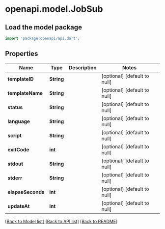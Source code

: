 # openapi.model.JobSub

## Load the model package
```dart
import 'package:openapi/api.dart';
```

## Properties
Name | Type | Description | Notes
------------ | ------------- | ------------- | -------------
**templateID** | **String** |  | [optional] [default to null]
**templateName** | **String** |  | [optional] [default to null]
**status** | **String** |  | [optional] [default to null]
**language** | **String** |  | [optional] [default to null]
**script** | **String** |  | [optional] [default to null]
**exitCode** | **int** |  | [optional] [default to null]
**stdout** | **String** |  | [optional] [default to null]
**stderr** | **String** |  | [optional] [default to null]
**elapseSeconds** | **int** |  | [optional] [default to null]
**updateAt** | **int** |  | [optional] [default to null]

[[Back to Model list]](../README.md#documentation-for-models) [[Back to API list]](../README.md#documentation-for-api-endpoints) [[Back to README]](../README.md)


